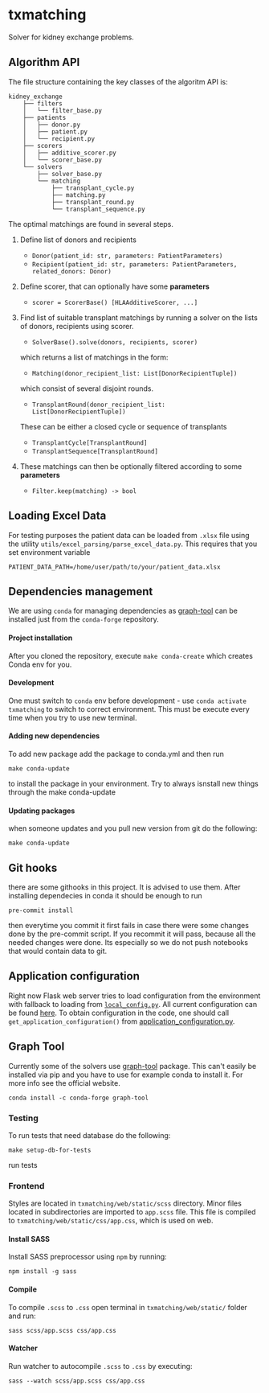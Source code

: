 # txmatching

Solver for kidney exchange problems.

## Algorithm API
The file structure containing the key classes of the algoritm API is:
```
kidney_exchange
    ├── filters
    │   └── filter_base.py
    ├── patients
    │   ├── donor.py
    │   ├── patient.py
    │   └── recipient.py
    ├── scorers
    │   ├── additive_scorer.py
    │   └── scorer_base.py
    └── solvers
        ├── solver_base.py
        └── matching
            ├── transplant_cycle.py
            ├── matching.py
            ├── transplant_round.py
            └── transplant_sequence.py

```
The optimal matchings are found in several steps.
1. Define list of donors and recipients
    - `Donor(patient_id: str, parameters: PatientParameters)`
    - `Recipient(patient_id: str, parameters: PatientParameters, related_donors: Donor)`

2. Define scorer, that can optionally have some <b>parameters</b>
    - `scorer = ScorerBase() [HLAAdditiveScorer, ...]`

3. Find list of suitable transplant matchings by running a solver on the
lists of donors, recipients using scorer.
    - `SolverBase().solve(donors, recipients, scorer)`

    which returns a list of matchings in the form:
    - `Matching(donor_recipient_list: List[DonorRecipientTuple])`

    which consist of several disjoint rounds.
    - `TransplantRound(donor_recipient_list: List[DonorRecipientTuple])`

    These can be either a closed cycle or sequence of transplants
    - `TransplantCycle[TransplantRound]`
    - `TransplantSequence[TransplantRound]`

4. These matchings can then be optionally filtered according to some <b>parameters</b>
    - `Filter.keep(matching) -> bool`

## Loading Excel Data
For testing purposes the patient data can be loaded from `.xlsx` file using the utility `utils/excel_parsing/parse_excel_data.py`. This requires that you set environment variable
```
PATIENT_DATA_PATH=/home/user/path/to/your/patient_data.xlsx
```

## Dependencies management
We are using `conda` for managing dependencies as [graph-tool](https://graph-tool.skewed.de/)
can be installed just from the `conda-forge` repository.

#### Project installation
After you cloned the repository, execute `make conda-create` which creates Conda env for you.

#### Development
One must switch to `conda` env before development - use `conda activate txmatching`
to switch to correct environment.
This must be execute every time when you try to use new terminal.

#### Adding new dependencies
To add new package add the package to conda.yml and then run
 ```
make conda-update
 ```
to install the package in your environment. Try to always isnstall new things through the make conda-update
#### Updating packages
when someone updates and you pull new version from git do the following:
```
make conda-update
```

## Git hooks
there are some githooks in this project. It is advised to use them. After installing dependecies in conda it should be enough to run
```
pre-commit install
```
then everytime you commit it first fails in case there were some changes done by the pre-commit script.
If you recommit it will pass, because all the needed changes were done. Its especially so we do not push notebooks
that would contain data to git.

## Application configuration
Right now Flask web server tries to load configuration from the environment
with fallback to loading from [`local_config.py`](txmatching/web/local_config.py).
All current configuration can be found [here](txmatching/web/app_configuration/application_configuration.py).
To obtain configuration in the code, one should call `get_application_configuration()`
 from [application_configuration.py](txmatching/web/app_configuration/application_configuration.py).

## Graph Tool
Currently some of the solvers use [graph-tool](https://graph-tool.skewed.de/) package. This can't
easily be installed via pip and you have to use for example conda to install it. For more info see the official website.
```
conda install -c conda-forge graph-tool
```

### Testing
To run tests that need database do the following:

```
make setup-db-for-tests
```

run tests

### Frontend

Styles are located in `txmatching/web/static/scss` directory. Minor files located in subdirectories are imported to `app.scss` file. This file is compiled to `txmatching/web/static/css/app.css`, which is used on web.

#### Install SASS
Install SASS preprocessor using `npm` by running:
```
npm install -g sass
```
#### Compile
To compile `.scss` to `.css` open terminal in `txmatching/web/static/` folder and run:
```
sass scss/app.scss css/app.css
```

#### Watcher
Run watcher to autocompile `.scss` to `.css` by executing:
```
sass --watch scss/app.scss css/app.css
```
